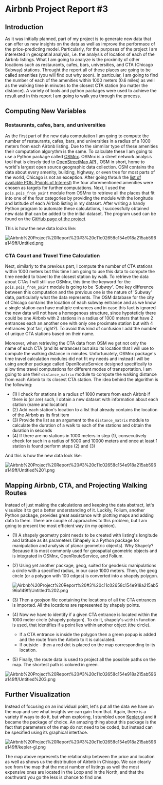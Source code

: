 # Airbnb Project Report #3

## Introduction

As it was initially planned, part of my project is to generate new data that can offer us new insights on the data as well as improve the performace of the price-predicting model. Particularly, for the purposes of the project I am interested in geospatial analysis, i.e. the analysis of location of each of the Airbnb listings. What I am going to analyze is the proximity of other locations such as restaurants, cafes, bars, universities, and CTA (Chicago Subway) stations. Throught the report all of these places are going to be called amenities (you will find out why soon). In particular, I am going to find the number of each of the amenities within 1000 meters (0.6 miles) as well as the walking time in minutes to the closest CTA station (no matter the distance). A variety of tools and python packages were used to achieve the result and in this report I am going to walk you through the process. 

## Computing New Variables

### Restaurants, cafes, bars, and universities

As the first part of the new data computation I am going to compute the number of restaurants, cafes, bars, and universities in a radius of a 1000 meters from each Airbnb listing. Due to the simmilar type of these amenities their computation algorythm is the same. To calculate these I am going to use a Python package called [OSMnx](https://github.com/gboeing/osmnx). OSMnx is a street network analysis tool that is closely tied to [OpenStreetMap API](https://wiki.openstreetmap.org/wiki/Main_Page) , OSM in short, home to world's largest open source geographic data collection. OSM contains the data about every amenity, building, highway, or even tree for most parts of the world, Chicago is not an exception. After going throuh the [list of available POIs (Points of Interest)](https://wiki.openstreetmap.org/wiki/Map_Features) the four aforementioned amenities were chosen as targets for further computations. Next, I used the `pois.pois_from_point` module from OSMnx to retrieve all the places that fit into one of the four categories by providing the module with the longitude and latitude of each Airbnb listing in my dataset. After writing a handy Python program to automate these calculations, I successfully obtained new data that can be added to the initial dataset. The program used can be found on the [GitHub page of the project](https://github.com/amac-lfc/airbnb). 

This is how the new data looks like: 

![Airbnb%20Project%20Report%20#3%20c11c02658c154e918a215ab596a149ff/Untitled.png](Airbnb%20Project%20Report%20#3%20c11c02658c154e918a215ab596a149ff/Untitled.png)

### CTA Count and Travel Time Calculation

Next, similarly to the previous part, I compute the number of CTA stations within 1000 meters but this time I am going to use this data to compute the time needed to travel to the closest station by walk. To retrieve the data about CTAs I will still use OSMnx, this time the keyword for the `pois.pois_from_point` module is going to be *'Subway'*.  One key difference between this computation and the previous one is the nature of 'Subway' data, particularly what the data represents. The OSM database for the city of Chicago contains the location of each subway entrance and as we know a single station can have multiple entrances and in case this fact is ignored the new data will not have a homogenous structure, since hypoteticly there could be one Airbnb with 2 stations in a radius of 1000 meters that have 2 entrances each an another one with only one proximate station but with 4 entrances (not fair, right?). To avoid this kind of confusion I add the number of unique CTA stations based on their name. 

Moreover, when retrieving the CTA data from OSM we get not only the name of each CTA (and its entrances) but also its location that I will use to compute the walking distance in minutes. Unfortunately, OSMnx package's time travel calculation modules did not fit my needs and instead I will be using another package called OpenRouteService designed specifically to allow time travel computations for different modes of transportation. I am going to use their `distance_matrix` module to compute the walking distance from each Airbnb to its closest CTA station. The idea behind the algorithm is the following:  

- (1) I check for stations in a radius of 1000 meters from each Airbnb if there is (or are) such, I obtain a new dataset with information about each station (name and location)
- (2)  Add each station's location to a list that already contains the location of the Airbnb as its first item
- (3) Provide the list as an argument to the `distance_matrix` module to calculate the duration of a walk to each of the stations and obtain the duration in seconds
- (4) If there are no stations in 1000 meters in step (1), consecutively check for such in a radius of 5000 and 10000 meters and once at least 1 station is found perform steps (2) and (3)

And this is how the new data look like:  

![Airbnb%20Project%20Report%20#3%20c11c02658c154e918a215ab596a149ff/Untitled%201.png](Airbnb%20Project%20Report%20#3%20c11c02658c154e918a215ab596a149ff/Untitled%201.png)

## Mapping Airbnb, CTA, and Projecting Walking Routes

Instead of just making the calculations and keeping the data abstract, let's visualize it to get a better understanding of it. Luckily, Folium, another Python package, provides great assistance with plotting maps and adding data to them. There are couple of approaches to this problem, but I am going to present the most efficient way (in my opinion). 

- (1) A shapely geometry point needs to be created with listing's longitude and latitude as its parameters (Shapely is a Python package for manipulation and analysis of planar geometric objects). Why Shapely? Because it is most commonly used for geospatial geometric objects and is integrated in OSMnx, OpenRouteService, and Folium.
- (2) Using yet another package, geog, suited for geodesic manipulations a circle with a specified radius, in our case 1000 meters. Then, the geog circle (or a polygon with 100 edges) is converted into a shapely polygon.

    ![Airbnb%20Project%20Report%20#3%20c11c02658c154e918a215ab596a149ff/Untitled%202.png](Airbnb%20Project%20Report%20#3%20c11c02658c154e918a215ab596a149ff/Untitled%202.png)

- (3) Then a geojson file containing the locations of all the CTA entrances is imported. All the locations are represented by shapely points.
- (4) Now we have to identify if a given CTA entrance is located within the 1000 meter circle (shapely polygon). To do it, shapely's `within` function is used, that identifies if a point lies within another object (the circle).
    - If a CTA entrance is inside the polygon then a green popup is added and the route from the Airbnb to it is calculated.
    - If outside - then a red dot is placed on the map corresponding to its location.
- (5) Finally, the route data is used to project all the possible paths on the map. The shortest path is colored in green.

![Airbnb%20Project%20Report%20#3%20c11c02658c154e918a215ab596a149ff/Untitled%203.png](Airbnb%20Project%20Report%20#3%20c11c02658c154e918a215ab596a149ff/Untitled%203.png)

## Further Visualization

Instead of focusing on an individual point, let's put all the data we have on the map and see what insights we can gain from that. Again, there is a variety if ways to do it, but when exploring, I stumbled upon [Kepler.gl](http://kepler.gl) and it became the package of choice. An amazing thing about this package is the fact that parameters of the map do not need to be coded, but instead can be specified using its graphical interface. 

![Airbnb%20Project%20Report%20#3%20c11c02658c154e918a215ab596a149ff/kepler-gl.png](Airbnb%20Project%20Report%20#3%20c11c02658c154e918a215ab596a149ff/kepler-gl.png)

The map above represents the relationship between the price and location  as well as shows us the distribution of Airbnb in Chicago. We can clearly see from the map that the most number of  listings as well the most expensive ones are located in the Loop and in the North, and that the southward you go the less is chance to find one.